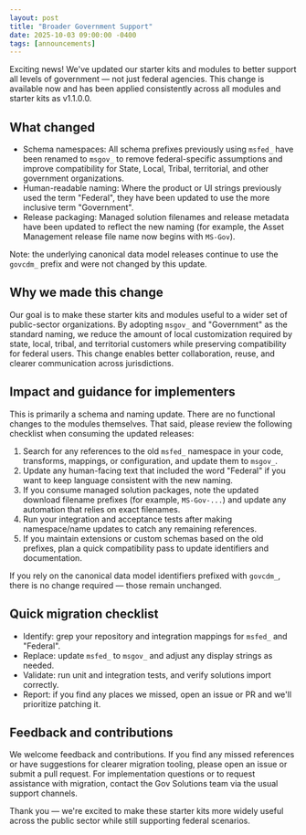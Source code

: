 ```yaml
---
layout: post
title: "Broader Government Support"
date: 2025-10-03 09:00:00 -0400
tags: [announcements]
---
```


Exciting news! We've updated our starter kits and modules to better support all levels of government — not just federal agencies. This change is available now and has been applied consistently across all modules and starter kits as v1.1.0.0.

## What changed

- Schema namespaces: All schema prefixes previously using `msfed_` have been renamed to `msgov_` to remove federal-specific assumptions and improve compatibility for State, Local, Tribal, territorial, and other government organizations.
- Human-readable naming: Where the product or UI strings previously used the term "Federal", they have been updated to use the more inclusive term "Government".
- Release packaging: Managed solution filenames and release metadata have been updated to reflect the new naming (for example, the Asset Management release file name now begins with `MS-Gov`).

Note: the underlying canonical data model releases continue to use the `govcdm_` prefix and were not changed by this update.

## Why we made this change

Our goal is to make these starter kits and modules useful to a wider set of public-sector organizations. By adopting `msgov_` and "Government" as the standard naming, we reduce the amount of local customization required by state, local, tribal, and territorial customers while preserving compatibility for federal users. This change enables better collaboration, reuse, and clearer communication across jurisdictions.

## Impact and guidance for implementers

This is primarily a schema and naming update. There are no functional changes to the modules themselves. That said, please review the following checklist when consuming the updated releases:

1. Search for any references to the old `msfed_` namespace in your code, transforms, mappings, or configuration, and update them to `msgov_`.
2. Update any human-facing text that included the word "Federal" if you want to keep language consistent with the new naming.
3. If you consume managed solution packages, note the updated download filename prefixes (for example, `MS-Gov-...`) and update any automation that relies on exact filenames.
4. Run your integration and acceptance tests after making namespace/name updates to catch any remaining references.
5. If you maintain extensions or custom schemas based on the old prefixes, plan a quick compatibility pass to update identifiers and documentation.

If you rely on the canonical data model identifiers prefixed with `govcdm_`, there is no change required — those remain unchanged.

## Quick migration checklist

- Identify: grep your repository and integration mappings for `msfed_` and "Federal".
- Replace: update `msfed_` to `msgov_` and adjust any display strings as needed.
- Validate: run unit and integration tests, and verify solutions import correctly.
- Report: if you find any places we missed, open an issue or PR and we'll prioritize patching it.

## Feedback and contributions

We welcome feedback and contributions. If you find any missed references or have suggestions for clearer migration tooling, please open an issue or submit a pull request. For implementation questions or to request assistance with migration, contact the Gov Solutions team via the usual support channels.

Thank you — we're excited to make these starter kits more widely useful across the public sector while still supporting federal scenarios.


